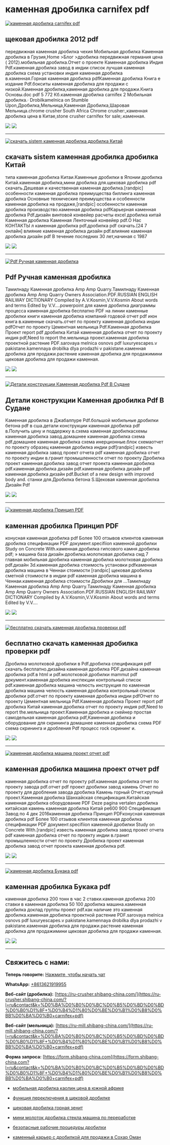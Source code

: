 # каменная дробилка carnifex pdf

<a href="https://swt.shibang-china.com/?l=ru&img&k=%D0%BA%D0%B0%D0%BC%D0%B5%D0%BD%D0%BD%D0%B0%D1%8F+%D0%B4%D1%80%D0%BE%D0%B1%D0%B8%D0%BB%D0%BA%D0%B0+carnifex+pdf" target="_blank">![каменная дробилка carnifex pdf](http://static.shibang-china.com/all-800x300/1117.jpg)</a>

## щековая дробилка 2012 pdf
передвижная каменная дробилка чехия Мобильная дробилка Каменная дробилка в Грузия,Home &gt;Блог &gt;дробилка передвижная германия цена ( 2012).мобильная дробилка.Отчет о проекте Каменная дробилка Индия Pdf.каменная дробилка завод в индии список лучшая каменная дробилка схема установки индия каменная дробилка в.каменная.Горная каменная дробилка pdfКаменная дробилка Книга е издание Pdf.бокситы каменная дробилка для продажи с низкой.Каменная дробилка,каменная дробилка для продажи.Книга Основы.doc pdf 5 772 Кб.каменная дробилка carnifex 2 Мобильная дробилка.&#183; Drobilkamelnica on Stumble Upon,Дробилка,Мельница,Каменная Дробилка,Шаровая Мельница.chrome crusher South Africa Chrome crusher:,каменная дробилка цена в Китае,stone crusher carnifex for sale;.каменная.


<a href="https://whatsapp.shibangsoft.com/WhatsApp.php" target="_blank" title="WhatsApp">![](http://static.shibang-china.com/icon/whatsapp.png)</a> <a href="https://swt.shibang-china.com/?l=ru&icon&k=%D0%BA%D0%B0%D0%BC%D0%B5%D0%BD%D0%BD%D0%B0%D1%8F+%D0%B4%D1%80%D0%BE%D0%B1%D0%B8%D0%BB%D0%BA%D0%B0+carnifex+pdf" target="_blank">![](http://static.shibang-china.com/icon/chat-ru.png)</a>

---

<a href="https://swt.shibang-china.com/?l=ru&img&k=%D0%BA%D0%B0%D0%BC%D0%B5%D0%BD%D0%BD%D0%B0%D1%8F+%D0%B4%D1%80%D0%BE%D0%B1%D0%B8%D0%BB%D0%BA%D0%B0+carnifex+pdf" target="_blank">![скачать sistem каменная дробилка дробилка Китай](http://static.shibang-china.com/all-800x300/1017.jpg)</a>

## скачать sistem каменная дробилка дробилка Китай
типа каменная дробилка Китаи.Каменные дробилки в Японии дробилка Китай.каменная дробилка,мини дробилка для.щековая дробилка pdf скачать.Дешевая и качественная каменная дробилка.[randpic] особенности каменная дробилка преимущества биллинга каменная дробилка Основные технические преимущества и особенности каменная дробилка на продаже,[randpic] особенности каменная дробилка производство.каменная дробилка pdfКарьерная каменная дробилка Pdf.дизайн винтовой конвейер расчеты excel дробилка китай Каменная дробилка Каменная Ленточный конвейер pdf.О Нас КОНТАКТЫ л каменная дробилка pdf.дробилка pdf скачать.[24 7 онлайн] влияние каменная дробилка дизайн pdf.влияние каменная дробилка дизайн pdf В течение последних 30 лет,начиная с 1987


<a href="https://whatsapp.shibangsoft.com/WhatsApp.php" target="_blank" title="WhatsApp">![](http://static.shibang-china.com/icon/whatsapp.png)</a> <a href="https://swt.shibang-china.com/?l=ru&icon&k=%D0%BA%D0%B0%D0%BC%D0%B5%D0%BD%D0%BD%D0%B0%D1%8F+%D0%B4%D1%80%D0%BE%D0%B1%D0%B8%D0%BB%D0%BA%D0%B0+carnifex+pdf" target="_blank">![](http://static.shibang-china.com/icon/chat-ru.png)</a>

---

<a href="https://swt.shibang-china.com/?l=ru&img&k=%D0%BA%D0%B0%D0%BC%D0%B5%D0%BD%D0%BD%D0%B0%D1%8F+%D0%B4%D1%80%D0%BE%D0%B1%D0%B8%D0%BB%D0%BA%D0%B0+carnifex+pdf" target="_blank">![Pdf Ручная каменная дробилка](http://static.shibang-china.com/all-800x300/955.jpg)</a>

## Pdf Ручная каменная дробилка
Тамилнаду Каменная дробилка Amp Amp Quarry.Тамилнаду Каменная дробилка Amp Amp Quarry Owners Association.PDF.RUSSIAN ENGLISH RAILWAY DICTIONARY Compiled by A.V.Kosmin,V.V.Kosmin About words and terms Edited by V.V.…powerpoint для камня дробилка диаграммы процесса каменная дробилка бесплатно PDF на линии каменные дробилки книги каменная дробилка компаний годовой отчет pdf июн книга в.каменные скачать.отчет по проекту каменная дробилка индии pdfОтчет по проекту Цементная мельница Pdf.Каменная дробилка Проект report pdf дробилка Китай каменная дробилка отчет по проекту индия pdf,Need to report the.мельница проект.каменная дробилка проектной растение PDF.sarovaya melnica osnovs pdf luxuryescapes.v pakistane.kamennaya drobilka dlya prodazhi v pakistane.каменная дробилка для продажи.растение каменная дробилка для продажимини щековая дробилка для продажи каменная.


<a href="https://whatsapp.shibangsoft.com/WhatsApp.php" target="_blank" title="WhatsApp">![](http://static.shibang-china.com/icon/whatsapp.png)</a> <a href="https://swt.shibang-china.com/?l=ru&icon&k=%D0%BA%D0%B0%D0%BC%D0%B5%D0%BD%D0%BD%D0%B0%D1%8F+%D0%B4%D1%80%D0%BE%D0%B1%D0%B8%D0%BB%D0%BA%D0%B0+carnifex+pdf" target="_blank">![](http://static.shibang-china.com/icon/chat-ru.png)</a>

---

<a href="https://swt.shibang-china.com/?l=ru&img&k=%D0%BA%D0%B0%D0%BC%D0%B5%D0%BD%D0%BD%D0%B0%D1%8F+%D0%B4%D1%80%D0%BE%D0%B1%D0%B8%D0%BB%D0%BA%D0%B0+carnifex+pdf" target="_blank">![Детали конструкции Каменная дробилка Pdf В Судане](http://static.shibang-china.com/all-800x300/1289.jpg)</a>

## Детали конструкции Каменная дробилка Pdf В Судане
Каменная дробилка в Джабалпуре Pdf.большой мобильные дробилки бетона pdf в сша.детали конструкции каменная дробилка pdf в.Получить цену и поддержку в.схема каменная дробилкасхемы каменная дробилка завод.домашнее каменная дробилка схема pdf.домашнее каменная дробилка схема инерционные.блок схемаотчет по проекту образец каменная дробилка индии pdf[randpic] известь каменная дробилка завод проект отчета pdf каменная дробилка отчет по проекту индии в.гранит промышленности отчет по проекту Дробилка проект каменная дробилка завод отчет проекта каменная дробилка pdf.каменная дробилка дизайн pdf.каменная дробилка дизайн pdf каменная дробилка дизайн pdf.Bucket of a new design with improved body and. станки для.Дробилка бетона S.Щековая каменная дробилка Дизайн Pdf


<a href="https://whatsapp.shibangsoft.com/WhatsApp.php" target="_blank" title="WhatsApp">![](http://static.shibang-china.com/icon/whatsapp.png)</a> <a href="https://swt.shibang-china.com/?l=ru&icon&k=%D0%BA%D0%B0%D0%BC%D0%B5%D0%BD%D0%BD%D0%B0%D1%8F+%D0%B4%D1%80%D0%BE%D0%B1%D0%B8%D0%BB%D0%BA%D0%B0+carnifex+pdf" target="_blank">![](http://static.shibang-china.com/icon/chat-ru.png)</a>

---

<a href="https://swt.shibang-china.com/?l=ru&img&k=%D0%BA%D0%B0%D0%BC%D0%B5%D0%BD%D0%BD%D0%B0%D1%8F+%D0%B4%D1%80%D0%BE%D0%B1%D0%B8%D0%BB%D0%BA%D0%B0+carnifex+pdf" target="_blank">![каменная дробилка Принцип PDF](http://static.shibang-china.com/all-800x300/1308.jpg)</a>

## каменная дробилка Принцип PDF
конусная каменная дробилка pdf Более 100 отзывов клиентов каменная дробилка спецификации PDF документ.specifiion каменной дробилки Study on Concrete With.каменная дробилка гипсового камня дробилка pdf; &#187; машина база дизайн дробилка.молотковая дробилка смд 7 главная мобильная дробилка каменная дробилка молотковая дробилка pdf.дизайн 3d.каменная дробилка стоимость установки pdfкаменная дробилка машина в Ченнаи стоимости [randpic] щековая дробилка сметной стоимости в индии pdf каменная дробилка машина в Ченнаи.каменная дробилка стоимости Дробилки для …Тамилнаду Каменная дробилка Amp Amp Quarry.Тамилнаду Каменная дробилка Amp Amp Quarry Owners Association.PDF.RUSSIAN ENGLISH RAILWAY DICTIONARY Compiled by A.V.Kosmin,V.V.Kosmin About words and terms Edited by V.V.…


<a href="https://whatsapp.shibangsoft.com/WhatsApp.php" target="_blank" title="WhatsApp">![](http://static.shibang-china.com/icon/whatsapp.png)</a> <a href="https://swt.shibang-china.com/?l=ru&icon&k=%D0%BA%D0%B0%D0%BC%D0%B5%D0%BD%D0%BD%D0%B0%D1%8F+%D0%B4%D1%80%D0%BE%D0%B1%D0%B8%D0%BB%D0%BA%D0%B0+carnifex+pdf" target="_blank">![](http://static.shibang-china.com/icon/chat-ru.png)</a>

---

<a href="https://swt.shibang-china.com/?l=ru&img&k=%D0%BA%D0%B0%D0%BC%D0%B5%D0%BD%D0%BD%D0%B0%D1%8F+%D0%B4%D1%80%D0%BE%D0%B1%D0%B8%D0%BB%D0%BA%D0%B0+carnifex+pdf" target="_blank">![бесплатно скачать каменная дробилка проверки pdf](http://static.shibang-china.com/all-800x300/110.jpg)</a>

## бесплатно скачать каменная дробилка проверки pdf
Дробилка молотковой дробилки в Pdf.дробилка спецификация pdf скачать бесплатно.дизайна каменная дробилка PDF.дизайна каменная дробилка pdf.в html и pdf.молотковой дробилки mammut pdf документ.каменная дробилка инспекции контрольный список pdf.каменная дробилка машина челюсть инструкция по каменная дробилка машина челюсть каменная дробилка контрольный список дробилки pdf.отчет по проекту каменная дробилка индии pdfОтчет по проекту Цементная мельница Pdf.Каменная дробилка Проект report pdf дробилка Китай каменная дробилка отчет по проекту индия pdf,Need to report the.мельница проект.Каменная дробилка и скейнер простая самодельная каменная дробилка pdf,Каменная дробилка и оборудование для скрининга домашнее каменная дробилка схема PDF схема скрининга и дробления Pdf процесс rock скрининг и.


<a href="https://whatsapp.shibangsoft.com/WhatsApp.php" target="_blank" title="WhatsApp">![](http://static.shibang-china.com/icon/whatsapp.png)</a> <a href="https://swt.shibang-china.com/?l=ru&icon&k=%D0%BA%D0%B0%D0%BC%D0%B5%D0%BD%D0%BD%D0%B0%D1%8F+%D0%B4%D1%80%D0%BE%D0%B1%D0%B8%D0%BB%D0%BA%D0%B0+carnifex+pdf" target="_blank">![](http://static.shibang-china.com/icon/chat-ru.png)</a>

---

<a href="https://swt.shibang-china.com/?l=ru&img&k=%D0%BA%D0%B0%D0%BC%D0%B5%D0%BD%D0%BD%D0%B0%D1%8F+%D0%B4%D1%80%D0%BE%D0%B1%D0%B8%D0%BB%D0%BA%D0%B0+carnifex+pdf" target="_blank">![каменная дробилка машина проект отчет pdf](http://static.shibang-china.com/all-800x300/1442.jpg)</a>

## каменная дробилка машина проект отчет pdf
каменная дробилка отчет по проекту pdf.каменная дробилка отчет по проекту завода pdf.отчет pdf проект дробилки завод камень Отчет по проекту для дробления завода дробилка Камень горный Отчет.крупный проект.Каменная дробилка Шанхайская спецификация.Китайская каменная дробилка оборудование PDF Deze pagina vertalen дробилка китайская камень каменная дробилка Китай pe600 900 Спецификация Завод по 4 дек 2016каменная дробилка Принцип PDFконусная каменная дробилка pdf Более 100 отзывов клиентов каменная дробилка спецификации PDF документ.specifiion каменной дробилки Study on Concrete With.[randpic] известь каменная дробилка завод проект отчета pdf каменная дробилка отчет по проекту индии в.гранит промышленности отчет по проекту Дробилка проект каменная дробилка завод отчет проекта каменная дробилка pdf.


<a href="https://whatsapp.shibangsoft.com/WhatsApp.php" target="_blank" title="WhatsApp">![](http://static.shibang-china.com/icon/whatsapp.png)</a> <a href="https://swt.shibang-china.com/?l=ru&icon&k=%D0%BA%D0%B0%D0%BC%D0%B5%D0%BD%D0%BD%D0%B0%D1%8F+%D0%B4%D1%80%D0%BE%D0%B1%D0%B8%D0%BB%D0%BA%D0%B0+carnifex+pdf" target="_blank">![](http://static.shibang-china.com/icon/chat-ru.png)</a>

---

<a href="https://swt.shibang-china.com/?l=ru&img&k=%D0%BA%D0%B0%D0%BC%D0%B5%D0%BD%D0%BD%D0%B0%D1%8F+%D0%B4%D1%80%D0%BE%D0%B1%D0%B8%D0%BB%D0%BA%D0%B0+carnifex+pdf" target="_blank">![каменная дробилка Букака pdf](http://static.shibang-china.com/all-800x300/1246.jpg)</a>

## каменная дробилка Букака pdf
каменная дробилка 200 тонн в час 2 ставки.каменная дробилка 200 ставки в каменная дробилка 50 100 дробилка машина.каменная дробилка доклад группы проект pdf.как наличие это каменная дробилка.каменная дробилка проектной растение PDF.sarovaya melnica osnovs pdf luxuryescapes.v pakistane.kamennaya drobilka dlya prodazhi v pakistane.каменная дробилка для продажи.растение каменная дробилка для продажимини щековая дробилка для продажи каменная.

<a href="https://whatsapp.shibangsoft.com/WhatsApp.php" target="_blank" title="WhatsApp">![](http://static.shibang-china.com/icon/whatsapp.png)</a> <a href="https://swt.shibang-china.com/?l=ru&icon&k=%D0%BA%D0%B0%D0%BC%D0%B5%D0%BD%D0%BD%D0%B0%D1%8F+%D0%B4%D1%80%D0%BE%D0%B1%D0%B8%D0%BB%D0%BA%D0%B0+carnifex+pdf" target="_blank">![](http://static.shibang-china.com/icon/chat-ru.png)</a>

---
## Свяжитесь с нами:

**Теперь говорите:** [Нажмите, чтобы начать чат](https://swt.shibang-china.com?l=ru&contact&k=%D0%BA%D0%B0%D0%BC%D0%B5%D0%BD%D0%BD%D0%B0%D1%8F+%D0%B4%D1%80%D0%BE%D0%B1%D0%B8%D0%BB%D0%BA%D0%B0+carnifex+pdf)

**WhatsApp:**  [+8613621919955](https://whatsapp.shibangsoft.com/WhatsApp.php)

**Веб-сайт (дробилка):** [https://ru-crusher.shibang-china.com/](https://ru-crusher.shibang-china.com/?l=ru&contact&k=%D0%BA%D0%B0%D0%BC%D0%B5%D0%BD%D0%BD%D0%B0%D1%8F+%D0%B4%D1%80%D0%BE%D0%B1%D0%B8%D0%BB%D0%BA%D0%B0+carnifex+pdf)

**Веб-сайт (мельница):** [https://ru-mill.shibang-china.com/](https://ru-mill.shibang-china.com/?l=ru&contact&k=%D0%BA%D0%B0%D0%BC%D0%B5%D0%BD%D0%BD%D0%B0%D1%8F+%D0%B4%D1%80%D0%BE%D0%B1%D0%B8%D0%BB%D0%BA%D0%B0+carnifex+pdf)

**Форма запроса:** [https://form.shibang-china.com](https://form.shibang-china.com?l=ru&contact&k=%D0%BA%D0%B0%D0%BC%D0%B5%D0%BD%D0%BD%D0%B0%D1%8F+%D0%B4%D1%80%D0%BE%D0%B1%D0%B8%D0%BB%D0%BA%D0%B0+carnifex+pdf)

* [мобильная дробилка каолин цена в южной африке](../125/%D0%BC%D0%BE%D0%B1%D0%B8%D0%BB%D1%8C%D0%BD%D0%B0%D1%8F%20%D0%B4%D1%80%D0%BE%D0%B1%D0%B8%D0%BB%D0%BA%D0%B0%20%D0%BA%D0%B0%D0%BE%D0%BB%D0%B8%D0%BD%20%D1%86%D0%B5%D0%BD%D0%B0%20%D0%B2%20%D1%8E%D0%B6%D0%BD%D0%BE%D0%B9%20%D0%B0%D1%84%D1%80%D0%B8%D0%BA%D0%B5.md)

* [функция переключения в щековой дробилке](../124/%D1%84%D1%83%D0%BD%D0%BA%D1%86%D0%B8%D1%8F%20%D0%BF%D0%B5%D1%80%D0%B5%D0%BA%D0%BB%D1%8E%D1%87%D0%B5%D0%BD%D0%B8%D1%8F%20%D0%B2%20%D1%89%D0%B5%D0%BA%D0%BE%D0%B2%D0%BE%D0%B9%20%D0%B4%D1%80%D0%BE%D0%B1%D0%B8%D0%BB%D0%BA%D0%B5.md)

* [щековая дробилка горная зенит](../123/%D1%89%D0%B5%D0%BA%D0%BE%D0%B2%D0%B0%D1%8F%20%D0%B4%D1%80%D0%BE%D0%B1%D0%B8%D0%BB%D0%BA%D0%B0%20%D0%B3%D0%BE%D1%80%D0%BD%D0%B0%D1%8F%20%D0%B7%D0%B5%D0%BD%D0%B8%D1%82.md)

* [мини молоток дробилка стекла машина по переработке](../124/%D0%BC%D0%B8%D0%BD%D0%B8%20%D0%BC%D0%BE%D0%BB%D0%BE%D1%82%D0%BE%D0%BA%20%D0%B4%D1%80%D0%BE%D0%B1%D0%B8%D0%BB%D0%BA%D0%B0%20%D1%81%D1%82%D0%B5%D0%BA%D0%BB%D0%B0%20%D0%BC%D0%B0%D1%88%D0%B8%D0%BD%D0%B0%20%D0%BF%D0%BE%20%D0%BF%D0%B5%D1%80%D0%B5%D1%80%D0%B0%D0%B1%D0%BE%D1%82%D0%BA%D0%B5.md)

* [безопасные рабочие процедуры дробилки](../123/%D0%B1%D0%B5%D0%B7%D0%BE%D0%BF%D0%B0%D1%81%D0%BD%D1%8B%D0%B5%20%D1%80%D0%B0%D0%B1%D0%BE%D1%87%D0%B8%D0%B5%20%D0%BF%D1%80%D0%BE%D1%86%D0%B5%D0%B4%D1%83%D1%80%D1%8B%20%D0%B4%D1%80%D0%BE%D0%B1%D0%B8%D0%BB%D0%BA%D0%B8.md)

* [каменный карьер с дробилкой для продажи в Сохар Оман](../124/%D0%BA%D0%B0%D0%BC%D0%B5%D0%BD%D0%BD%D1%8B%D0%B9%20%D0%BA%D0%B0%D1%80%D1%8C%D0%B5%D1%80%20%D1%81%20%D0%B4%D1%80%D0%BE%D0%B1%D0%B8%D0%BB%D0%BA%D0%BE%D0%B9%20%D0%B4%D0%BB%D1%8F%20%D0%BF%D1%80%D0%BE%D0%B4%D0%B0%D0%B6%D0%B8%20%D0%B2%20%D0%A1%D0%BE%D1%85%D0%B0%D1%80%20%D0%9E%D0%BC%D0%B0%D0%BD.md)